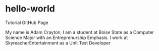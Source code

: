 # hello-world
Tutorial GitHub Page

My name is Adam Crayton, I am a student at Boise State as a Computer Science Major with an Entreprenurship Emphasis.
I work at SkyreacherEntertainment as a Unit Test Developer
